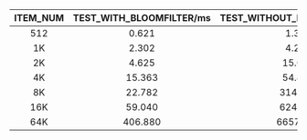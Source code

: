 ITEM_NUM | TEST_WITH_BLOOMFILTER/ms | TEST_WITHOUT_BLOOMFILTER/ms
:-------: | :-------: | :-------:
512 | 0.621 | 1.304
1K | 2.302 | 4.208
2K | 4.625 | 15.098
4K | 15.363 | 54.480
8K | 22.782 | 314.702
16K | 59.040 | 624.745
64K |  406.880 | 6657.092